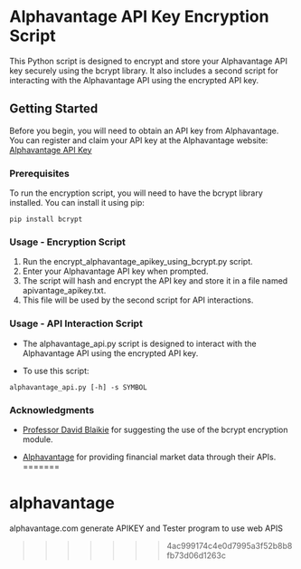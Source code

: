 # Alphavantage API Key Encryption Script

This Python script is designed to encrypt and store your Alphavantage API key securely using the bcrypt library. It also includes a second script for interacting with the Alphavantage API using the encrypted API key.

## Getting Started

Before you begin, you will need to obtain an API key from Alphavantage. You can register and claim your API key at the Alphavantage website: [Alphavantage API Key](https://www.alphavantage.co/#about)

### Prerequisites

To run the encryption script, you will need to have the bcrypt library installed. You can install it using pip:


```shell
pip install bcrypt
```
### Usage - Encryption Script

1. Run the encrypt_alphavantage_apikey_using_bcrypt.py script.
2. Enter your Alphavantage API key when prompted.
3. The script will hash and encrypt the API key and store it in a file named apivantage_apikey.txt.
4. This file will be used by the second script for API interactions.

### Usage - API Interaction Script
* The alphavantage_api.py script is designed to interact with the Alphavantage API using the encrypted API key.

* To use this script:
```
alphavantage_api.py [-h] -s SYMBOL
```

### Acknowledgments

* [Professor David Blaikie](https://www.sps.nyu.edu/professional-pathways/faculty/d/961-david-blaikie.html) 
for suggesting the use of the bcrypt encryption module.

* [Alphavantage](https://www.alphavantage.co) for providing financial market data through their APIs.
=======
# alphavantage
alphavantage.com generate APIKEY and Tester program to use web APIS
>>>>>>> 4ac999174c4e0d7995a3f52b8b8fb73d06d1263c
